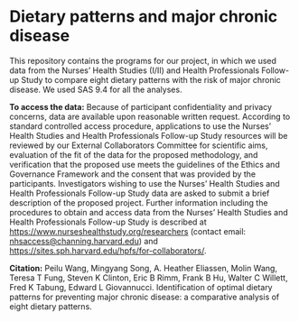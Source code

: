 # Dietary patterns and major chronic disease

This repository contains the programs for our project, in which we used data from the Nurses’ Health Studies (I/II) and Health Professionals Follow-up Study to compare eight dietary patterns with the risk of major chronic disease. We used SAS 9.4 for all the analyses.

**To access the data:**
Because of participant confidentiality and privacy concerns, data are available upon reasonable written request. According to standard controlled access procedure, applications to use the Nurses’ Health Studies and Health Professionals Follow-up Study resources will be reviewed by our External Collaborators Committee for scientific aims, evaluation of the fit of the data for the proposed methodology, and verification that the proposed use meets the guidelines of the Ethics and Governance Framework and the consent that was provided by the participants. Investigators wishing to use the Nurses’ Health Studies and Health Professionals Follow-up Study data are asked to submit a brief description of the proposed project. Further information including the procedures to obtain and access data from the Nurses’ Health Studies and Health Professionals Follow-up Study is described at https://www.nurseshealthstudy.org/researchers (contact email: nhsaccess@channing.harvard.edu) and https://sites.sph.harvard.edu/hpfs/for-collaborators/. 

**Citation:**
Peilu Wang, Mingyang Song, A. Heather Eliassen, Molin Wang, Teresa T Fung, Steven K Clinton, Eric B Rimm, Frank B Hu, Walter C Willett, Fred K Tabung, Edward L Giovannucci. Identification of optimal dietary patterns for preventing major chronic disease: a comparative analysis of eight dietary patterns.
